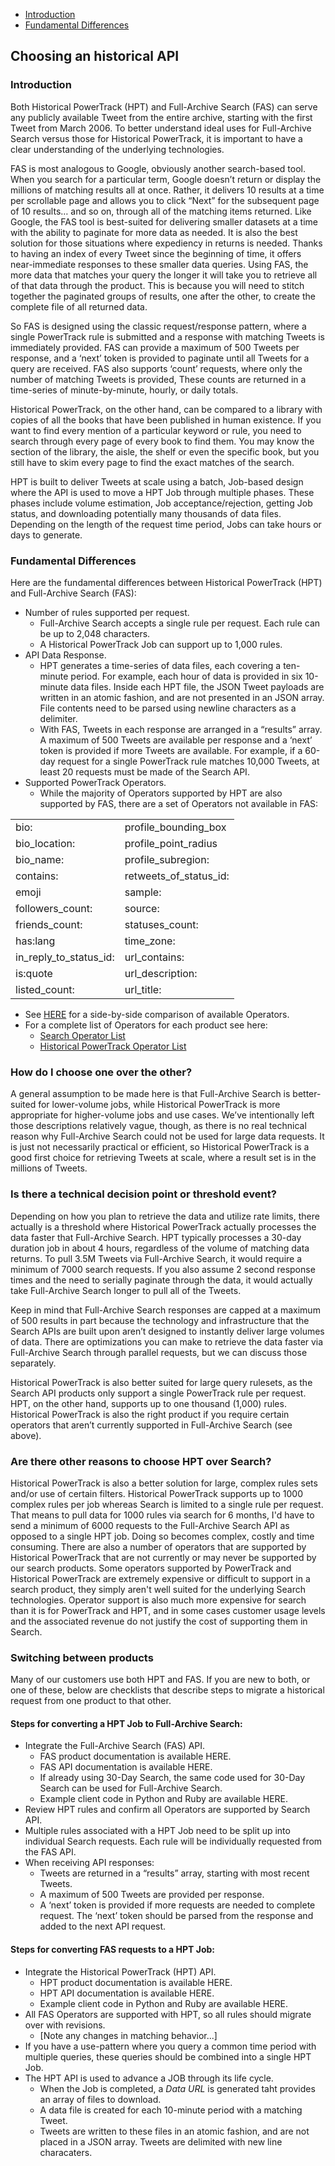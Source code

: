 + [Introduction](#introduction)
+ [Fundamental Differences](#differences)



## Choosing an historical API 

### Introduction <a id="introduction" class="tall">&nbsp;</a>  

Both Historical PowerTrack (HPT) and Full-Archive Search (FAS) can serve any publicly available Tweet from the entire archive, starting with the first Tweet from March 2006. To better understand ideal uses for Full-Archive Search versus those for Historical PowerTrack, it is important to have a clear understanding of the underlying technologies.

FAS is most analogous to Google, obviously another search-based tool. When you search for a particular term, Google doesn’t return or display the millions of matching results all at once. Rather, it delivers 10 results at a time per scrollable page and allows you to click “Next” for the subsequent page of 10 results… and so on, through all of the matching items returned. Like Google, the FAS tool is best-suited for delivering smaller datasets at a time with the ability to paginate for more data as needed. It is also the best solution for those situations where expediency in returns is needed. Thanks to having an index of every Tweet since the beginning of time, it offers near-immediate responses to these smaller data queries. Using FAS, the more data that matches your query the longer it will take you to retrieve all of that data through the product. This is because you will need to stitch together the paginated groups of results, one after the other, to create the complete file of all returned data. 

So FAS is designed using the classic request/response pattern, where a single PowerTrack rule is submitted and a response with matching Tweets is immediately provided. FAS can provide a maximum of 500 Tweets per response, and a ‘next’ token is provided to paginate until all Tweets  for a query are received. FAS also supports ‘count’ requests, where only the number of matching Tweets is provided, These counts are returned in a time-series of minute-by-minute, hourly, or daily totals.

Historical PowerTrack, on the other hand, can be compared to a library with copies of all the books that have been published in human existence. If you want to find every mention of a particular keyword or rule, you need to search through every page of every book to find them.  You may know the section of the library, the aisle, the shelf or even the specific book, but you still have to skim every page to find the exact matches of the search. 

HPT is built to deliver Tweets at scale using a batch, Job-based design where the API is used to move a HPT Job through multiple phases. These phases include volume estimation, Job acceptance/rejection, getting Job status, and downloading potentially many thousands of data files. Depending on the length of the request time period, Jobs can take hours or days to generate.


### Fundamental Differences <a id="differences" class="tall">&nbsp;</a>  

Here are the fundamental differences between Historical PowerTrack (HPT) and Full-Archive Search (FAS):

+ Number of rules supported per request.
    + Full-Archive Search accepts a single rule per request. Each rule can be up to 2,048 characters. 
    + A Historical PowerTrack Job can support up to 1,000 rules. 
+ API Data Response.
     + HPT generates a time-series of data files, each covering a ten-minute period. For example, each hour of data is provided in six 10-minute data files. Inside each HPT file, the JSON Tweet payloads are written in an atomic fashion, and are not presented in an JSON array. File contents need to be parsed using newline characters as a delimiter.
     + With FAS, Tweets in each response are arranged in a “results” array. A maximum of 500 Tweets are available per response and a ‘next’ token is provided if more Tweets are available. For example, if a 60-day request for a single PowerTrack rule matches 10,000 Tweets, at least 20 requests must be made of the Search API.
+ Supported PowerTrack Operators.
    + While the majority of Operators supported by HPT are also supported by FAS, there are a set of Operators not available in FAS:
       
<table class="tg">
  <tr>
    <td class="tg-yw4l">bio:</td>
    <td class="tg-yw4l">profile_bounding_box</td>
  </tr>
  <tr>
    <td class="tg-yw4l">bio_location:</td>
    <td class="tg-yw4l">profile_point_radius</td>
  </tr>
  <tr>
    <td class="tg-yw4l">bio_name:</td>
    <td class="tg-yw4l">profile_subregion:</td>
  </tr>
  <tr>
    <td class="tg-yw4l">contains:</td>
    <td class="tg-yw4l">retweets_of_status_id:</td>
  </tr>
  <tr>
    <td class="tg-yw4l">emoji</td>
    <td class="tg-yw4l">sample:</td>
  </tr>
  <tr>
    <td class="tg-yw4l">followers_count:</td>
    <td class="tg-yw4l">source:</td>
  </tr>
  <tr>
    <td class="tg-yw4l">friends_count:</td>
    <td class="tg-yw4l">statuses_count:</td>
  </tr>
  <tr>
    <td class="tg-yw4l">has:lang</td>
    <td class="tg-yw4l">time_zone:</td>
  </tr>
  <tr>
    <td class="tg-yw4l">in_reply_to_status_id:</td>
    <td class="tg-yw4l">url_contains:</td>
  </tr>
  <tr>
    <td class="tg-yw4l">is:quote</td>
    <td class="tg-yw4l">url_description:</td>
  </tr>
  <tr>
    <td class="tg-yw4l">listed_count:</td>
    <td class="tg-yw4l">url_title:</td>
  </tr>
</table>

+ See [HERE](https://github.com/jimmoffitt/developer_advocate.blog/blob/master/HistoricalOperatorsTable.md) for a side-by-side comparison of available Operators.
+ For a complete list of Operators for each product see here:
    + [Search Operator List](http://support.gnip.com/apis/search_full_archive_api/rules.html#Operators)
    + [Historical PowerTrack Operator List](http://support.gnip.com/apis/powertrack2.0/rules.html#Operators)
        

### How do I choose one over the other?
A general assumption to be made here is that Full-Archive Search is better-suited for lower-volume jobs, while Historical PowerTrack is more appropriate for higher-volume jobs and use cases. We’ve intentionally left those descriptions relatively vague, though, as there is no real technical reason why Full-Archive Search could not be used for large data requests. It is just not necessarily practical or efficient, so Historical PowerTrack is a good first choice for retrieving Tweets at scale, where a result set is in the millions of Tweets.
 
### Is there a technical decision point or threshold event?
Depending on how you plan to retrieve the data and utilize rate limits, there actually is a threshold where Historical PowerTrack actually processes the data faster that Full-Archive Search. HPT typically processes a 30-day duration job in about 4 hours, regardless of the volume of matching data returns. To pull 3.5M Tweets via Full-Archive Search, it would require a minimum of 7000 search requests. If you also assume 2 second response times and the need to serially paginate through the data, it would actually take Full-Archive Search longer to pull all of the Tweets.

Keep in mind that Full-Archive Search responses are capped at a maximum of 500 results in part because the technology and infrastructure that the Search APIs are built upon aren’t designed to instantly deliver large volumes of data. There are optimizations you can make to retrieve the data faster via Full-Archive Search through parallel requests, but we can discuss those separately.

Historical PowerTrack is also better suited for large query rulesets, as the Search API products only support a single PowerTrack rule per request. HPT, on the other hand, supports up to one thousand (1,000) rules. Historical PowerTrack is also the right product if you require certain operators that aren’t currently supported in Full-Archive Search (see above). 

### Are there other reasons to choose HPT over Search?
Historical PowerTrack is also a better solution for large, complex rules sets and/or use of certain filters.  Historical PowerTrack supports up to 1000 complex rules per job whereas Search is limited to a single rule per request.  That means to pull data for 1000 rules via search for 6 months, I'd have to send a minimum of 6000 requests to the Full-Archive Search API as opposed to a single HPT job.  Doing so becomes complex, costly and time consuming.  There are also a number of operators that are supported by Historical PowerTrack that are not currently or may never be supported by our search products. Some operators supported by PowerTrack and Historical PowerTrack are extremely expensive or difficult to support in a search product, they simply aren't well suited for the underlying Search technologies.  Operator support is also much more expensive for search than it is for PowerTrack and HPT, and in some cases customer usage levels and the associated revenue do not justify the cost of supporting them in Search.

### Switching between products

Many of our customers use both HPT and FAS. If you are new to both, or one of these, below are checklists that describe steps to migrate a historical request from one product to that other. 

#### Steps for converting a HPT Job to Full-Archive Search:

+ Integrate the Full-Archive Search (FAS) API.
    + FAS product documentation is available HERE.
    + FAS API documentation is available HERE.
    + If already using 30-Day Search, the same code used for 30-Day Search can be used for Full-Archive Search.
    + Example client code in Python and Ruby are available HERE.
+ Review HPT rules and confirm all Operators are supported by Search API.
+ Multiple rules associated with a HPT Job need to be split up into individual Search requests. Each rule will be individually requested from the FAS API.
+ When receiving API responses:
    + Tweets are returned in a “results” array, starting with most recent Tweets.
    + A maximum of 500 Tweets are provided per response.
    + A ‘next’ token is provided if more requests are needed to complete request. The ‘next’ token should be parsed from the response and added to the next API request.

#### Steps for converting FAS requests to a HPT Job:

+ Integrate the Historical PowerTrack (HPT) API.
    + HPT product documentation is available HERE.
    + HPT API documentation is available HERE.
    + Example client code in Python and Ruby are available HERE.
+ All FAS Operators are supported with HPT, so all rules should migrate over with revisions.
    + [Note any changes in matching behavior...]    
+ If you have a use-pattern where you query a common time period with multiple queries, these queries should be combined into a single HPT Job. 
+ The HPT API is used to advance a JOB through its life cycle. 
    + When the Job is completed, a *Data URL* is generated taht provides an array of files to download. 
    + A data file is created for each 10-minute period with a matching Tweet. 
    + Tweets are written to these files in an atomic fashion, and are not placed in a JSON array. Tweets are delimited with new line characaters. 
    
